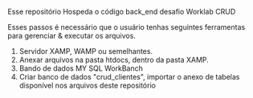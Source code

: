 Esse repositório Hospeda o código back_end desafio Worklab CRUD

Esses passos é necessário que o usuário tenhas seguintes ferramentas para gerenciar & executar os arquivos. 
1. Servidor XAMP, WAMP ou semelhantes.
2. Anexar arquivos na pasta htdocs, dentro da pasta XAMP.
3. Bando de dados MY SQL WorkBanch
4. Criar banco de dados "crud_clientes", importar o anexo de tabelas disponível nos arquivos deste repositório
